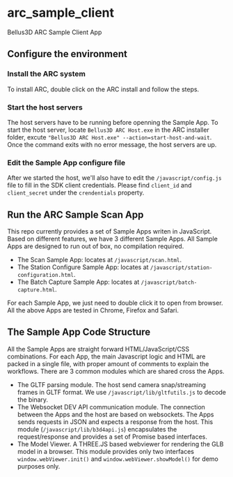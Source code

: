 # arc_sample_client
Bellus3D ARC Sample Client App

## Configure the environment

### Install the ARC system
To install ARC, double click on the ARC install and follow the steps.

### Start the host servers
The host servers have to be running before openning the Sample App. To start the host server, locate `Bellus3D ARC Host.exe` in the ARC installer folder, excute `"Bellus3D ARC Host.exe" --action=start-host-and-wait`. Once the command exits with no error message, the host servers are up.

### Edit the Sample App configure file
After we started the host, we'll also have to edit the `/javascript/config.js` file to fill in the SDK client credentials. Please find `client_id` and `client_secret` under the `crendentials` property.

## Run the ARC Sample Scan App
This repo currently provides a set of Sample Apps writen in JavaScript. Based on different features, we have 3 different Sample Apps. All Sample Apps are designed to run out of box, no compilation required.

- The Scan Sample App:  locates at `/javascript/scan.html`.
- The Station Configure Sample App: locates at `/javascript/station-configuration.html`.
- The Batch Capture Sample App: locates at `/javascript/batch-capture.html`.

For each Sample App, we just need to double click it to open from browser. All the above Apps are tested in Chrome, Firefox and Safari.

## The Sample App Code Structure
All the Sample Apps are straight forward HTML/JavaScript/CSS combinations. For each App, the main Javascript logic and HTML are packed in a single file, with proper amount of comments to explain the workflows. There are 3 common modules which are shared cross the Apps.
- The GLTF parsing module. The host send camera snap/streaming frames in GLTF format. We use `/javascript/lib/gltfutils.js` to decode the binary.
- The Websocket DEV API communication module. The connection between the Apps and the host are based on websockets. The Apps sends requests in JSON and expects a response from the host. This module (`/javascript/lib/b3d4api.js`) encapsulates the request/response and provides a set of Promise based interfaces.
- The Model Viewer. A THREE.JS based webviewer for rendering the GLB model in a browser. This module provides only two interfaces `window.webViewer.init()` and `window.webViewer.showModel()` for demo purposes only.

